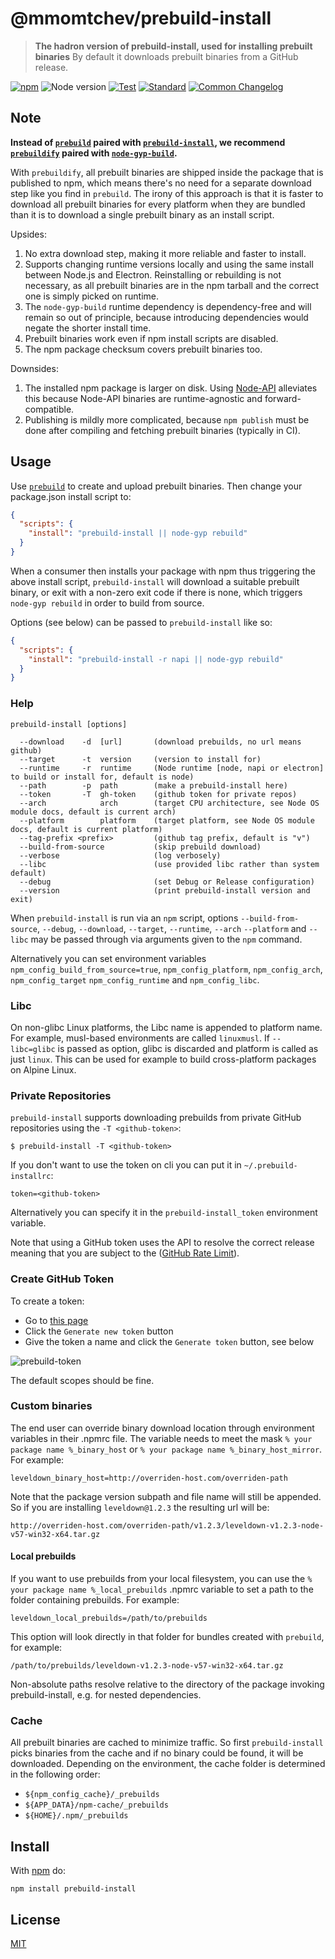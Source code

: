 # @mmomtchev/prebuild-install

> **The hadron version of prebuild-install, used for installing prebuilt binaries**
> By default it downloads prebuilt binaries from a GitHub release.

[![npm](https://img.shields.io/npm/v/prebuild-install.svg)](https://www.npmjs.com/package/prebuild-install)
![Node version](https://img.shields.io/node/v/prebuild-install.svg)
[![Test](https://img.shields.io/github/workflow/status/prebuild/prebuild-install/Test?label=test)](https://github.com/prebuild/prebuild-install/actions/workflows/test.yml)
[![Standard](https://img.shields.io/badge/standard-informational?logo=javascript\&logoColor=fff)](https://standardjs.com)
[![Common Changelog](https://common-changelog.org/badge.svg)](https://common-changelog.org)

## Note

**Instead of [`prebuild`](https://github.com/prebuild/prebuild) paired with [`prebuild-install`](https://github.com/prebuild/prebuild-install), we recommend [`prebuildify`](https://github.com/prebuild/prebuildify) paired with [`node-gyp-build`](https://github.com/prebuild/node-gyp-build).**

With `prebuildify`, all prebuilt binaries are shipped inside the package that is published to npm, which means there's no need for a separate download step like you find in `prebuild`. The irony of this approach is that it is faster to download all prebuilt binaries for every platform when they are bundled than it is to download a single prebuilt binary as an install script.

Upsides:

1. No extra download step, making it more reliable and faster to install.
2. Supports changing runtime versions locally and using the same install between Node.js and Electron. Reinstalling or rebuilding is not necessary, as all prebuilt binaries are in the npm tarball and the correct one is simply picked on runtime.
3. The `node-gyp-build` runtime dependency is dependency-free and will remain so out of principle, because introducing dependencies would negate the shorter install time.
4. Prebuilt binaries work even if npm install scripts are disabled.
5. The npm package checksum covers prebuilt binaries too.

Downsides:

1. The installed npm package is larger on disk. Using [Node-API](https://nodejs.org/api/n-api.html) alleviates this because Node-API binaries are runtime-agnostic and forward-compatible.
2. Publishing is mildly more complicated, because `npm publish` must be done after compiling and fetching prebuilt binaries (typically in CI).

## Usage

Use [`prebuild`](https://github.com/prebuild/prebuild) to create and upload prebuilt binaries. Then change your package.json install script to:

```json
{
  "scripts": {
    "install": "prebuild-install || node-gyp rebuild"
  }
}
```

When a consumer then installs your package with npm thus triggering the above install script, `prebuild-install` will download a suitable prebuilt binary, or exit with a non-zero exit code if there is none, which triggers `node-gyp rebuild` in order to build from source.

Options (see below) can be passed to `prebuild-install` like so:

```json
{
  "scripts": {
    "install": "prebuild-install -r napi || node-gyp rebuild"
  }
}
```

### Help

```
prebuild-install [options]

  --download    -d  [url]       (download prebuilds, no url means github)
  --target      -t  version     (version to install for)
  --runtime     -r  runtime     (Node runtime [node, napi or electron] to build or install for, default is node)
  --path        -p  path        (make a prebuild-install here)
  --token       -T  gh-token    (github token for private repos)
  --arch            arch        (target CPU architecture, see Node OS module docs, default is current arch)
  --platform        platform    (target platform, see Node OS module docs, default is current platform)
  --tag-prefix <prefix>         (github tag prefix, default is "v")
  --build-from-source           (skip prebuild download)
  --verbose                     (log verbosely)
  --libc                        (use provided libc rather than system default)
  --debug                       (set Debug or Release configuration)
  --version                     (print prebuild-install version and exit)
```

When `prebuild-install` is run via an `npm` script, options `--build-from-source`, `--debug`, `--download`, `--target`, `--runtime`, `--arch` `--platform` and `--libc` may be passed through via arguments given to the `npm` command.

Alternatively you can set environment variables `npm_config_build_from_source=true`, `npm_config_platform`, `npm_config_arch`, `npm_config_target` `npm_config_runtime` and `npm_config_libc`.

### Libc

On non-glibc Linux platforms, the Libc name is appended to platform name. For example, musl-based environments are called `linuxmusl`. If `--libc=glibc` is passed as option, glibc is discarded and platform is called as just `linux`. This can be used for example to build cross-platform packages on Alpine Linux.

### Private Repositories

`prebuild-install` supports downloading prebuilds from private GitHub repositories using the `-T <github-token>`:

```
$ prebuild-install -T <github-token>
```

If you don't want to use the token on cli you can put it in `~/.prebuild-installrc`:

```
token=<github-token>
```

Alternatively you can specify it in the `prebuild-install_token` environment variable.

Note that using a GitHub token uses the API to resolve the correct release meaning that you are subject to the ([GitHub Rate Limit](https://developer.github.com/v3/rate_limit/)).

### Create GitHub Token

To create a token:

- Go to [this page](https://github.com/settings/tokens)
- Click the `Generate new token` button
- Give the token a name and click the `Generate token` button, see below

![prebuild-token](https://cloud.githubusercontent.com/assets/13285808/20844584/d0b85268-b8c0-11e6-8b08-2b19522165a9.png)

The default scopes should be fine.

### Custom binaries

The end user can override binary download location through environment variables in their .npmrc file.
The variable needs to meet the mask `% your package name %_binary_host` or `% your package name %_binary_host_mirror`. For example:

```
leveldown_binary_host=http://overriden-host.com/overriden-path
```

Note that the package version subpath and file name will still be appended.
So if you are installing `leveldown@1.2.3` the resulting url will be:

```
http://overriden-host.com/overriden-path/v1.2.3/leveldown-v1.2.3-node-v57-win32-x64.tar.gz
```

#### Local prebuilds

If you want to use prebuilds from your local filesystem, you can use the `% your package name %_local_prebuilds` .npmrc variable to set a path to the folder containing prebuilds. For example:

```
leveldown_local_prebuilds=/path/to/prebuilds
```

This option will look directly in that folder for bundles created with `prebuild`, for example:

```
/path/to/prebuilds/leveldown-v1.2.3-node-v57-win32-x64.tar.gz
```

Non-absolute paths resolve relative to the directory of the package invoking prebuild-install, e.g. for nested dependencies.

### Cache

All prebuilt binaries are cached to minimize traffic. So first `prebuild-install` picks binaries from the cache and if no binary could be found, it will be downloaded. Depending on the environment, the cache folder is determined in the following order:

- `${npm_config_cache}/_prebuilds`
- `${APP_DATA}/npm-cache/_prebuilds`
- `${HOME}/.npm/_prebuilds`

## Install

With [npm](https://npmjs.org) do:

```
npm install prebuild-install
```

## License

[MIT](./LICENSE)
